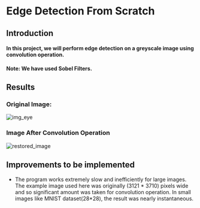 # Edge Detection From Scratch

## Introduction
#### In this project, we will perform edge detection on a greyscale image using convolution operation.
#### Note: We have used Sobel Filters.

## Results

### Original Image:
![img_eye](https://github.com/UjjawalGusain/Edge_Detection/assets/130745509/22067a25-c713-489a-9a17-c3be53eb9195)

### Image After Convolution Operation
![restored_image](https://github.com/UjjawalGusain/Edge_Detection/assets/130745509/367a1917-9dc5-4ca8-a25b-046ac85211ae)

## Improvements to be implemented
- The program works extremely slow and inefficiently for large images. The example image used here was originally (3121 * 3710) pixels wide and so significant amount was taken for convolution operation. In small images like MNIST dataset(28*28), the result was nearly instantaneous.
